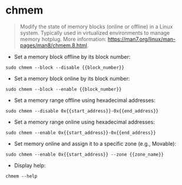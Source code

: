 # chmem

> Modify the state of memory blocks (online or offline) in a Linux system.
> Typically used in virtualized environments to manage memory hotplug.
> More information: <https://man7.org/linux/man-pages/man8/chmem.8.html>.

- Set a memory block offline by its block number:

`sudo chmem --block --disable {{block_number}}`

- Set a memory block online by its block number:

`sudo chmem --block --enable {{block_number}}`

- Set a memory range offline using hexadecimal addresses:

`sudo chmem --disable 0x{{start_address}}-0x{{end_address}}`

- Set a memory range online using hexadecimal addresses:

`sudo chmem --enable 0x{{start_address}}-0x{{end_address}}`

- Set memory online and assign it to a specific zone (e.g., Movable):

`sudo chmem --enable 0x{{start_address}} --zone {{zone_name}}`

- Display help:

`chmem --help`
